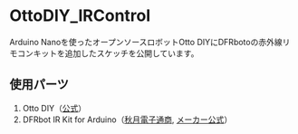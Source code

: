 # OttoDIY_IRControl
Arduino Nanoを使ったオープンソースロボットOtto DIYにDFRbotoの赤外線リモコンキットを追加したスケッチを公開しています。
## 使用パーツ
1. Otto DIY（[公式]()）
2. DFRbot IR Kit for Arduino（[秋月電子通商](), [メーカー公式]()）
